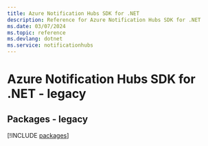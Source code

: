 ```yaml
---
title: Azure Notification Hubs SDK for .NET
description: Reference for Azure Notification Hubs SDK for .NET
ms.date: 03/07/2024
ms.topic: reference
ms.devlang: dotnet
ms.service: notificationhubs
---
```

# Azure Notification Hubs SDK for .NET - legacy
## Packages - legacy
[!INCLUDE [packages](notification-hubs-index.md)]